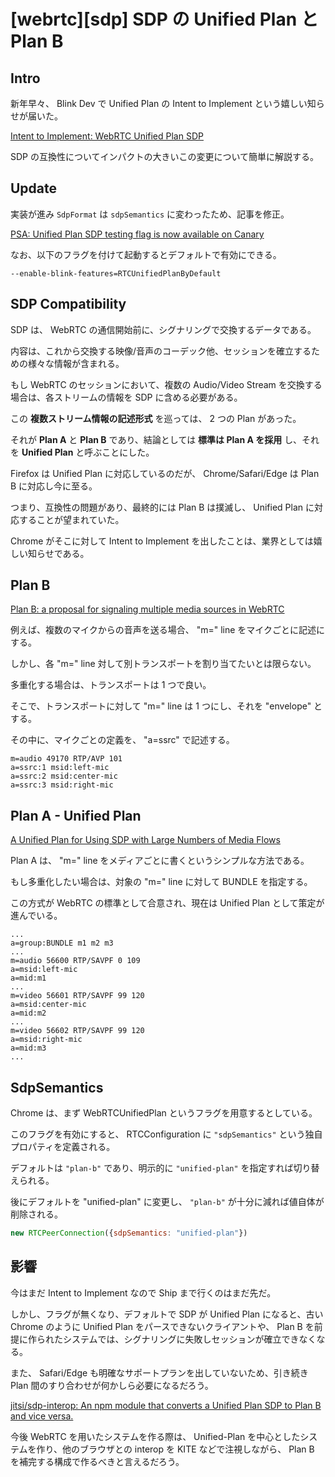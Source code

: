 # [webrtc][sdp] SDP の Unified Plan と Plan B

## Intro

新年早々、 Blink Dev で Unified Plan の Intent to Implement という嬉しい知らせが届いた。

[Intent to Implement: WebRTC Unified Plan SDP](https://groups.google.com/a/chromium.org/forum/#!msg/blink-dev/Qgwfl-nD0Zs/u45qUqRHBwAJ)

SDP の互換性についてインパクトの大きいこの変更について簡単に解説する。


## Update

実装が進み `SdpFormat` は `sdpSemantics` に変わったため、記事を修正。

[PSA: Unified Plan SDP testing flag is now available on Canary](https://groups.google.com/forum/#!topic/discuss-webrtc/x8lcqHRlWmA)

なお、以下のフラグを付けて起動するとデフォルトで有効にできる。

`--enable-blink-features=RTCUnifiedPlanByDefault`


## SDP Compatibility

SDP は、 WebRTC の通信開始前に、シグナリングで交換するデータである。

内容は、これから交換する映像/音声のコーデック他、セッションを確立するための様々な情報が含まれる。

もし WebRTC のセッションにおいて、複数の Audio/Video Stream を交換する場合は、各ストリームの情報を SDP に含める必要がある。

この **複数ストリーム情報の記述形式** を巡っては、 2 つの Plan があった。

それが **Plan A** と **Plan B** であり、結論としては **標準は Plan A を採用** し、それを **Unified Plan** と呼ぶことにした。

Firefox は Unified Plan に対応しているのだが、 Chrome/Safari/Edge は Plan B に対応し今に至る。

つまり、互換性の問題があり、最終的には Plan B は撲滅し、 Unified Plan に対応することが望まれていた。

Chrome がそこに対して Intent to Implement を出したことは、業界としては嬉しい知らせである。


## Plan B

[Plan B: a proposal for signaling multiple media sources in WebRTC](https://tools.ietf.org/html/draft-uberti-rtcweb-plan-00)

例えば、複数のマイクからの音声を送る場合、 "m=" line をマイクごとに記述にする。

しかし、各 "m=" line 対して別トランスポートを割り当てたいとは限らない。

多重化する場合は、トランスポートは 1 つで良い。

そこで、トランスポートに対して "m=" line は 1 つにし、それを "envelope" とする。

その中に、マイクごとの定義を、 "a=ssrc" で記述する。


```
m=audio 49170 RTP/AVP 101
a=ssrc:1 msid:left-mic
a=ssrc:2 msid:center-mic
a=ssrc:3 msid:right-mic
```


## Plan A - Unified Plan

[A Unified Plan for Using SDP with Large Numbers of Media Flows](https://tools.ietf.org/html/draft-roach-mmusic-unified-plan-00)

Plan A は、 "m=" line をメディアごとに書くというシンプルな方法である。

もし多重化したい場合は、対象の "m=" line に対して BUNDLE を指定する。

この方式が WebRTC の標準として合意され、現在は Unified Plan として策定が進んでいる。


```
...
a=group:BUNDLE m1 m2 m3
...
m=audio 56600 RTP/SAVPF 0 109
a=msid:left-mic
a=mid:m1
...
m=video 56601 RTP/SAVPF 99 120
a=msid:center-mic
a=mid:m2
...
m=video 56602 RTP/SAVPF 99 120
a=msid:right-mic
a=mid:m3
...
```


## SdpSemantics

Chrome は、まず WebRTCUnifiedPlan というフラグを用意するとしている。

このフラグを有効にすると、 RTCConfiguration に `"sdpSemantics"` という独自プロパティを定義される。

デフォルトは `"plan-b"` であり、明示的に `"unified-plan"` を指定すれば切り替えられる。

後にデフォルトを "unified-plan" に変更し、 `"plan-b"` が十分に減れば値自体が削除される。


```javascript
new RTCPeerConnection({sdpSemantics: "unified-plan"})
```


## 影響

今はまだ Intent to Implement なので Ship まで行くのはまだ先だ。

しかし、フラグが無くなり、デフォルトで SDP が Unified Plan になると、古い Chrome のように Unified Plan をパースできないクライアントや、 Plan B を前提に作られたシステムでは、シグナリングに失敗しセッションが確立できなくなる。

また、 Safari/Edge も明確なサポートプランを出していないため、引き続き Plan 間のすり合わせが何かしら必要になるだろう。

[jitsi/sdp-interop: An npm module that converts a Unified Plan SDP to Plan B and vice versa.](https://github.com/jitsi/sdp-interop)

今後 WebRTC を用いたシステムを作る際は、 Unified-Plan を中心としたシステムを作り、他のブラウザとの interop を KITE などで注視しながら、 Plan B を補完する構成で作るべきと言えるだろう。
